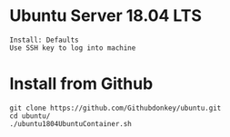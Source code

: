 # Ubuntu Server 18.04 LTS
```
Install: Defaults
Use SSH key to log into machine
```
	
# Install from Github
```
git clone https://github.com/Githubdonkey/ubuntu.git
cd ubuntu/
./ubuntu1804UbuntuContainer.sh
```